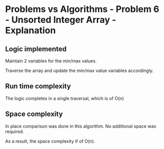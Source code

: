 # Problems vs Algorithms - Problem 6 - Unsorted Integer Array - Explanation

## Logic implemented
Maintain 2 variables for the min/max values.

Traverse the array and update the min/max value variables accordingly.

## Run time complexity
The logic completes in a single traversal, which is of O(n)

## Space complexity
In place comparison was done in this algorithm. No additional space was required.

As a result, the space complexity if of O(n).
